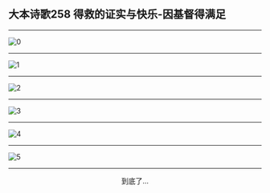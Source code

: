
## 大本诗歌258 得救的证实与快乐-因基督得满足
        
<div id="aplayer0"></div>

---

<img alt="0" data-original="/data/d0257/0.png">

---

<img alt="1" data-original="/data/d0257/1.png">

---

<img alt="2" data-original="/data/d0257/2.png">

---

<img alt="3" data-original="/data/d0257/3.png">

---

<img alt="4" data-original="/data/d0257/4.png">

---

<img alt="5" data-original="/data/d0257/5.png">

---

<p style="text-align: center">到底了...</p>

<script src="/js/dist-view.js"></script>

<script>
MAIN.id = 'd0257';
        
const ap0 = new APlayer({
    container: document.getElementById('aplayer0'),
    volume: 1,
    loop: 'none',
    preload: 'none',
    audio: [{
        name: '大本诗歌258.mp3',
        artist: '大本诗歌',
        url: 'https://res.wx.qq.com/voice/getvoice?mediaid=MzI0NTk3MDM5M18yMjQ3NDkwNzAz',
        cover: '/favicon'
    }]
});
</script>
